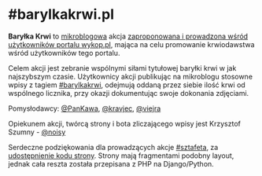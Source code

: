 #barylkakrwi.pl
===========

**Baryłka Krwi** to [mikroblogowa](http://www.wykop.pl/mikroblog/) akcja
[zaproponowana i prowadzona wśród użytkowników portalu wykop.pl](http://www.wykop.pl/link/1591409/barylka-krwi-czyli-nowa-mikroblogowa-akcja-oddawania-krwi-przez-wykopowiczow/), mająca na celu promowanie krwiodawstwa wśród użytkowników tego portalu.


Celem akcji jest zebranie wspólnymi siłami tytułowej baryłki krwi w jak najszybszym czasie. Użytkownicy akcji publikując na mikroblogu stosowne wpisy z tagiem [#barylkakrwi](http://www.wykop.pl/tag/barylkakrwi/wszystkie/"), odejmują oddaną przez siebie ilość krwi od wspólnego licznika, przy okazji dokumentując swoje dokonania zdjęciami.

Pomysłodawcy: [@PanKawa](http://www.wykop.pl/ludzie/PanKawa/), [@kravjec](http://www.wykop.pl/ludzie/kravjec/), [@viejra](http://www.wykop.pl/ludzie/viejra/)

Opiekunem akcji, twórcą strony i bota zliczającego wpisy jest Krzysztof Szumny - [@noisy](http://www.wykop.pl/ludzie/noisy/)


Serdeczne podziękowania dla prowadzących akcje [#sztafeta](http://sztafeta.w0lny.pl), za [udostępnienie kodu strony](https://github.com/frizikk/sztafeta-wykop). Strony mają fragmentami podobny layout, jednak cała reszta została przepisana z PHP na Django/Python.
